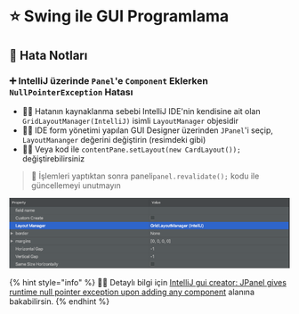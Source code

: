 # ⭐ Swing ile GUI Programlama

## 🐞 Hata Notları

### ➕ IntelliJ üzerinde `Panel`'e `Component` Eklerken `NullPointerException` Hatası

* 🕵️‍♂️ Hatanın kaynaklanma sebebi IntelliJ IDE'nin kendisine ait olan `GridLayoutManager(IntelliJ)` isimli `LayoutManager` objesidir
* 👨‍🔧 IDE form yönetimi yapılan GUI Designer üzerinden `JPanel`'i seçip, `LayoutMananger` değerini değiştirin \(resimdeki gibi\)
* 💁‍♂️ Veya kod ile `contentPane.setLayout(new CardLayout());` değiştirebilirsiniz

> 📢 İşlemleri yaptıktan sonra paneli`panel.revalidate();` kodu ile güncellemeyi unutmayın

![](../.gitbook/assets/intellij_gui_designer_layout_manager.png)

{% hint style="info" %}
‍🧙‍♂ Detaylı bilgi için [IntelliJ gui creator: JPanel gives runtime null pointer exception upon adding any component](https://stackoverflow.com/a/59565611/9770490) alanına bakabilirsin.
{% endhint %}

